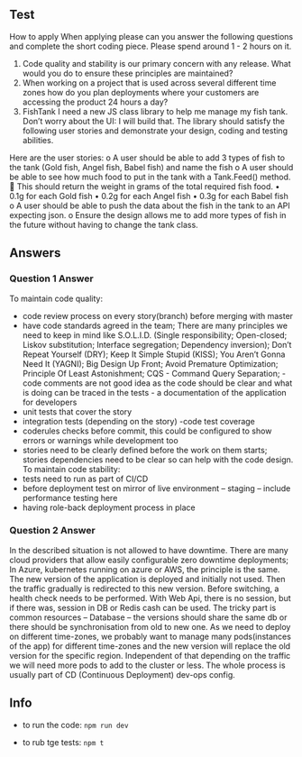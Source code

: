 ## Test
How to apply
When applying please can you answer the following questions and complete the short coding piece.  Please spend around 1 - 2 hours on it.  

1.	Code quality and stability is our primary concern with any release. What would you do to ensure these principles are maintained?
2.	When working on a project that is used across several different time zones how do you plan deployments where your customers are accessing the product 24 hours a day?
3.	FishTank
I need a new JS class library to help me manage my fish tank. Don’t worry about the UI: I will build that. The library should satisfy the following user stories and demonstrate your design, coding and testing abilities.

Here are the user stories:
o	A user should be able to add 3 types of fish to the tank (Gold fish, Angel fish, Babel fish) and name the fish
o	A user should be able to see how much food to put in the tank with a Tank.Feed()  method.
	This should return the weight in grams of the total required fish food. 
•	0.1g for each Gold  fish
•	0.2g for each Angel fish
•	0.3g for each Babel fish
o	A user should be able to push the data about the fish in the tank to an API expecting json.
o	Ensure the design allows me to add more types of fish in the future without having to change the tank class.



## Answers

### Question 1 Answer
To maintain code quality:
- code review process on every story(branch) before merging with master
- have code standards agreed in the team; There are many principles we need to keep in
mind like S.O.L.I.D. (Single responsibility; Open-closed; Liskov substitution; Interface
segregation; Dependency inversion); Don’t Repeat Yourself (DRY); Keep It Simple Stupid
(KISS); You Aren’t Gonna Need It (YAGNI); Big Design Up Front; Avoid Premature
Optimization; Principle Of Least Astonishment; CQS - Command Query Separation;
-code comments are not good idea as the code should be clear and what is doing can be
traced in the tests - a documentation of the application for developers
- unit tests that cover the story
- integration tests (depending on the story)
-code test coverage
- coderules checks before commit, this could be configured to show errors or warnings while
development too
- stories need to be clearly defined before the work on them starts; stories dependencies
need to be clear so can help with the code design.
To maintain code stability:
- tests need to run as part of CI/CD
- before deployment test on mirror of live environment – staging – include performance
testing here
- having role-back deployment process in place
### Question 2 Answer
In the described situation is not allowed to have downtime.
There are many cloud providers that allow easily configurable zero downtime deployments;
In Azure, kubernetes running on azure or AWS, the principle is the same.
The new version of the application is deployed and initially not used. Then the traffic
gradually is redirected to this new version. Before switching, a health check needs to be
performed. With Web Api, there is no session, but if there was, session in DB or Redis cash
can be used. The tricky part is common resources – Database – the versions should share
the same db or there should be synchronisation from old to new one.
As we need to deploy on different time-zones, we probably want to manage many
pods(instances of the app) for different time-zones and the new version will replace the old
version for the specific region. Independent of that depending on the traffic we will need
more pods to add to the cluster or less.
The whole process is usually part of CD (Continuous Deployment) dev-ops config.






## Info

 - to run the code: ```npm run dev```

 - to rub tge tests: ```npm t```


